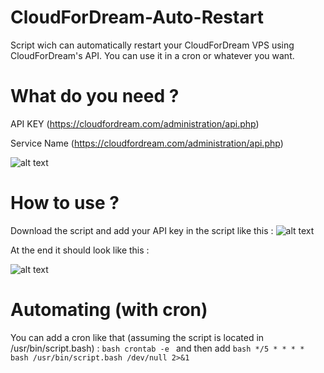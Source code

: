 # CloudForDream-Auto-Restart
Script wich can automatically restart your CloudForDream VPS using CloudForDream's API. You can use it in a cron or whatever you want.

# What do you need ?

API KEY (https://cloudfordream.com/administration/api.php) 

Service Name (https://cloudfordream.com/administration/api.php) 

![alt text](https://uploads.admlbs.fr/tempsnip.png)

# How to use ? 

Download the script and add your API key in the script like this :
![alt text](https://uploads.admlbs.fr/tempsnip2.png)

At the end it should look like this : 

![alt text](https://uploads.admlbs.fr/example.JPG)

# Automating (with cron)

You can add a cron like that (assuming the script is located in /usr/bin/script.bash) : 
``bash
crontab -e
``
and then add
``bash
*/5 * * * * bash /usr/bin/script.bash /dev/null 2>&1
``
